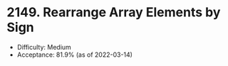 # 2149. Rearrange Array Elements by Sign
- Difficulty: Medium
- Acceptance: 81.9% (as of 2022-03-14)
